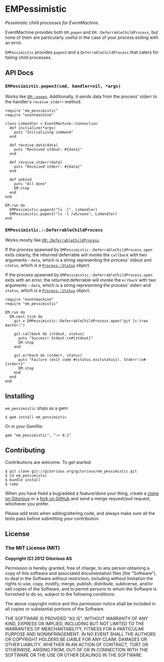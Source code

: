 # EMPessimistic

*Pessimistic child processes for EventMachine.*

EventMachine provides both `EM.popen` and `EM::DeferrableChildProcess`, but none
of them are particularly useful in the case of your process exiting with an
error.

`EMPessimistic` provides `popen3` and a `DeferrableChildProcess` that caters for
failing child processes.

## API Docs

### `EMPessimistic.popen3(cmd, handler=nil, *args)`

Works like
[`EM::popen`](http://eventmachine.rubyforge.org/EventMachine.html#M000491).
Additionally, it sends data from the process' stderr to the handler's
`receive_stderr` method.

    require "em_pessimistic"
    require "eventmachine"

    class LsHandler < EventMachine::Connection
      def initialize(*args)
        puts "Initializing command"
      end

      def receive_data(data)
        puts "Received stdout: #{data}"
      end

      def receive_stderr(data)
        puts "Received stderr: #{data}"
      end

      def unbind
        puts "All done"
        EM.stop
      end
    end

    EM.run do
      EMPessimistic.popen3("ls -l", LsHandler)
      EMPessimistic.popen3("ls -l /oh/noes", LsHandler)
    end

### `EMPessimistic.::DeferrableChildProcess`

Works mostly like
[`EM::DeferrableChildProcess`](http://eventmachine.rubyforge.org/EventMachine/DeferrableChildProcess.html).

If the process spawned by `EMPessimistic::DeferrableChildProcess.open` exits
cleanly, the returned deferrable will invoke the `callback` with two arguments -
`data`, which is a string representing the process' stdout and `status`, which
is a [`Process::Status`](http://www.ruby-doc.org/core-1.9.3/Process/Status.html)
object.

If the process spawned by `EMPessimistic::DeferrableChildProcess.open` exits
with an error, the returned deferrable will invoke the `errback` with two
arguments - `data`, which is a string representing the process' stderr and
`status`, which is a
[`Process::Status`](http://www.ruby-doc.org/core-1.9.3/Process/Status.html)
object.

    require "eventmachine"
    require "em_pessimistic"

    EM.run do
      EM.next_tick do
        git = EMPessimistic::DeferrableChildProcess.open("git ls-tree master:")

        git.callback do |stdout, status|
          puts "Success! Stdout:\n#{stdout}"
          EM.stop
        end

        git.errback do |stderr, status|
          puts "Failure (exit code #{status.exitstatus}). Stderr:\n#{stderr}"
          EM.stop
        end
      end
    end

## Installing

`em_pessimistic` ships as a gem:

    $ gem install em_pessimistic

Or in your Gemfile:

    gem "em_pessimistic", "~> 0.1"

## Contributing

Contributions are welcome. To get started:

    $ git clone git://gitorious.org/gitorious/em_pessimistic.git
    $ cd em_pessimistic
    $ bundle install
    $ rake

When you have fixed a bug/added a feature/done your thing, create a
[clone on Gitorious](http://gitorious.org/gitorious/em_pessimistic) or a
[fork on GitHub](http://github.com/cjohansen/em_pessimistic) and send a
merge request/pull request, whichever you prefer.

Please add tests when adding/altering code, and always make sure all the tests
pass before submitting your contribution.

## License

### The MIT License (MIT)

**Copyright (C) 2012 Gitorious AS**

Permission is hereby granted, free of charge, to any person obtaining a copy of
this software and associated documentation files (the "Software"), to deal in
the Software without restriction, including without limitation the rights to
use, copy, modify, merge, publish, distribute, sublicense, and/or sell copies of
the Software, and to permit persons to whom the Software is furnished to do so,
subject to the following conditions:

The above copyright notice and this permission notice shall be included in all
copies or substantial portions of the Software.

THE SOFTWARE IS PROVIDED "AS IS", WITHOUT WARRANTY OF ANY KIND, EXPRESS OR
IMPLIED, INCLUDING BUT NOT LIMITED TO THE WARRANTIES OF MERCHANTABILITY, FITNESS
FOR A PARTICULAR PURPOSE AND NONINFRINGEMENT. IN NO EVENT SHALL THE AUTHORS OR
COPYRIGHT HOLDERS BE LIABLE FOR ANY CLAIM, DAMAGES OR OTHER LIABILITY, WHETHER
IN AN ACTION OF CONTRACT, TORT OR OTHERWISE, ARISING FROM, OUT OF OR IN
CONNECTION WITH THE SOFTWARE OR THE USE OR OTHER DEALINGS IN THE SOFTWARE.
